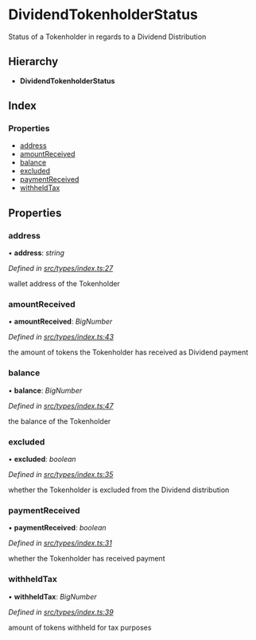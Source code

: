 # DividendTokenholderStatus

Status of a Tokenholder in regards to a Dividend Distribution

## Hierarchy

* **DividendTokenholderStatus**

## Index

### Properties

* [address](../interfaces/_types_index_.dividendtokenholderstatus.md#address)
* [amountReceived](../interfaces/_types_index_.dividendtokenholderstatus.md#amountreceived)
* [balance](../interfaces/_types_index_.dividendtokenholderstatus.md#balance)
* [excluded](../interfaces/_types_index_.dividendtokenholderstatus.md#excluded)
* [paymentReceived](../interfaces/_types_index_.dividendtokenholderstatus.md#paymentreceived)
* [withheldTax](../interfaces/_types_index_.dividendtokenholderstatus.md#withheldtax)

## Properties

### address

• **address**: _string_

_Defined in_ [_src/types/index.ts:27_](https://github.com/PolymathNetwork/polymath-sdk/blob/e8bbc1e/src/types/index.ts#L27)

wallet address of the Tokenholder

### amountReceived

• **amountReceived**: _BigNumber_

_Defined in_ [_src/types/index.ts:43_](https://github.com/PolymathNetwork/polymath-sdk/blob/e8bbc1e/src/types/index.ts#L43)

the amount of tokens the Tokenholder has received as Dividend payment

### balance

• **balance**: _BigNumber_

_Defined in_ [_src/types/index.ts:47_](https://github.com/PolymathNetwork/polymath-sdk/blob/e8bbc1e/src/types/index.ts#L47)

the balance of the Tokenholder

### excluded

• **excluded**: _boolean_

_Defined in_ [_src/types/index.ts:35_](https://github.com/PolymathNetwork/polymath-sdk/blob/e8bbc1e/src/types/index.ts#L35)

whether the Tokenholder is excluded from the Dividend distribution

### paymentReceived

• **paymentReceived**: _boolean_

_Defined in_ [_src/types/index.ts:31_](https://github.com/PolymathNetwork/polymath-sdk/blob/e8bbc1e/src/types/index.ts#L31)

whether the Tokenholder has received payment

### withheldTax

• **withheldTax**: _BigNumber_

_Defined in_ [_src/types/index.ts:39_](https://github.com/PolymathNetwork/polymath-sdk/blob/e8bbc1e/src/types/index.ts#L39)

amount of tokens withheld for tax purposes

